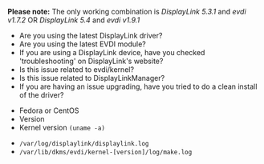 **Please note:** The only working combination is *DisplayLink 5.3.1* and *evdi v1.7.2* OR *DisplayLink 5.4* and *evdi v1.9.1*

<!-- Please look through existing issues (open and closed) and make sure you are not creating a duplicate issue: -->
  * Are you using the latest DisplayLink driver?
    <!-- (https://www.synaptics.com/products/displaylink-graphics/downloads/ubuntu) -->
  * Are you using the latest EVDI module?
    <!-- (https://github.com/DisplayLink/evdi/releases) -->
  * If you are using a DisplayLink device, have you checked 'troubleshooting'
    on DisplayLink's website?
    <!-- (https://support.displaylink.com/knowledgebase/topics/103927-troubleshooting-ubuntu) -->
  * Is this issue related to evdi/kernel?
    <!-- (Please go to the EVDI repository for support: https://github.com/DisplayLink/evdi) -->
  * Is this issue related to DisplayLinkManager?
    <!-- (If so, please take a look at DisplayLink's support forum
    https://support.displaylink.com or forum https://www.displaylink.org/forum/) -->
  * If you are having an issue upgrading, have you tried to do a clean install of the driver?
    <!-- Do the following for a clean driver install:
           Find the current package installed - `sudo rpm -qa | grep displaylink`
           Remove what is returned: `sudo rpm -evh [package]`

           Clear out anything left over:
            /var/lib/dkms/evdi
            /usr/libexec/displaylink
            /usr/src/evdi-*

            /etc/X11/xorg.conf.d/20-displaylink.conf
            /etc/logrotate.d/displaylink
            /usr/lib/systemd/system/displaylink.service
            /usr/lib/systemd/system-preset/95-displaylink.preset
            /usr/lib/systemd/system-sleep/displaylink.sh
            /etc/udev/rules.d/99-displaylink.rules
            /usr/share/doc/displaylink
            /usr/share/doc/displaylink/LICENSE

            /usr/lib/modules/`uname -r`/weak-updates/evdi.ko.xz
            /usr/lib/modules/`uname -r`/extra/evdi.ko.xz

          Reboot
          Reinstall the RPM package -->


<!-- Provide the following information -->
  * Fedora or CentOS
  * Version
  * Kernel version `(uname -a)`

<!-- Please provide the following logs -->
  * `/var/log/displaylink/displaylink.log`
  * `/var/lib/dkms/evdi/kernel-[version]/log/make.log`

<!-- Please add a good summary of the issue in the Title above -->

<!-- Steps to reproduce -->

<!-- Detailed description -->
